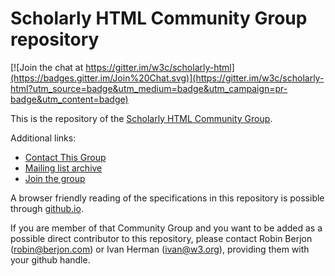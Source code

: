
# Scholarly HTML Community Group repository

[![Join the chat at https://gitter.im/w3c/scholarly-html](https://badges.gitter.im/Join%20Chat.svg)](https://gitter.im/w3c/scholarly-html?utm_source=badge&utm_medium=badge&utm_campaign=pr-badge&utm_content=badge)

This is the repository of the
[Scholarly HTML Community Group](https://www.w3.org/community/scholarlyhtml/).

Additional links:

* [Contact This Group](mailto:public-scholarlyhtml@w3.org)
* [Mailing list archive](https://lists.w3.org/Archives/Public/public-scholarlyhtml/)
* [Join the group](https://www.w3.org/community/scholarlyhtml/join)

A browser friendly reading of the specifications in this repository is possible through
[github.io](https://w3c.github.io/scholarly-html/).

If you are member of that Community Group and you want to be added as a possible direct contributor
to this repository, please contact Robin Berjon (robin@berjon.com) or Ivan Herman (ivan@w3.org),
providing them with your github handle.
